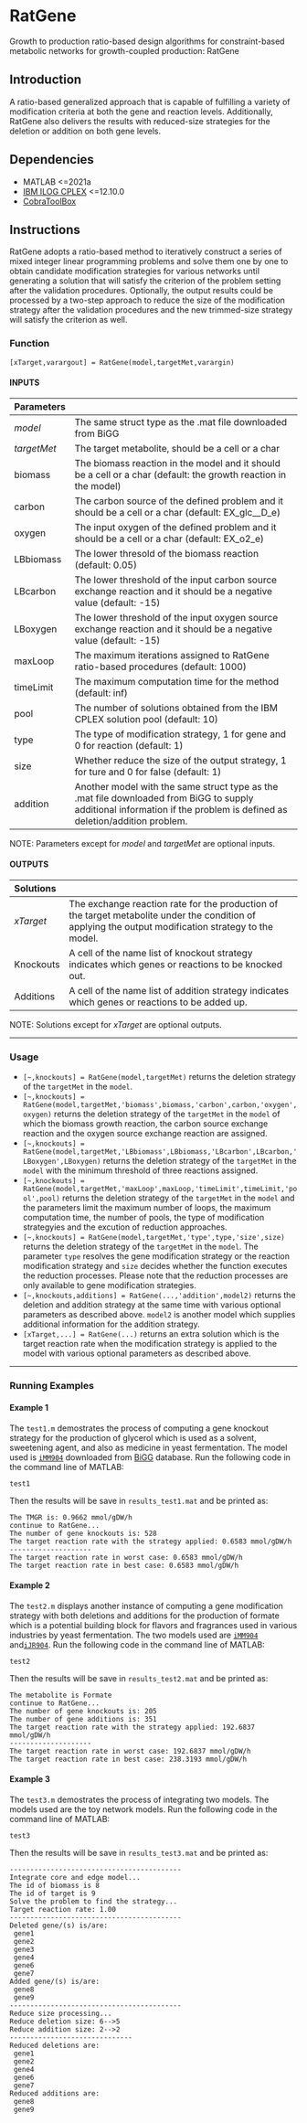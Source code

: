 # RatGene

Growth to production ratio-based design algorithms for constraint-based metabolic networks for growth-coupled production: RatGene


## Introduction

A ratio-based generalized approach that is capable of fulfilling a variety of modification criteria at both the gene and reaction levels. Additionally, RatGene also delivers the results with reduced-size strategies for the deletion or addition on both gene levels.


## Dependencies

+ MATLAB <=2021a
+ [IBM ILOG CPLEX](https://www.ibm.com/docs/en/icos/12.10.0?topic=SSSA5P_12.10.0/ilog.odms.studio.help/Optimization_Studio/topics/COS_home.htm) <=12.10.0
+ [CobraToolBox](https://opencobra.github.io/cobratoolbox/stable/index.html)

## Instructions

RatGene adopts a ratio-based method to iteratively construct a series of mixed integer linear programming problems and solve them one by one to obtain candidate modification strategies for various networks until generating a solution that will satisfy the criterion of the problem setting after the validation procedures. Optionally, the output results could be processed by a two-step approach to reduce the size of the modification strategy after the validation procedures and the new trimmed-size strategy will satisfy the criterion as well.

### Function

```
[xTarget,varargout] = RatGene(model,targetMet,varargin)
```
#### INPUTS
   |Parameters| |
   |:---|:---|
   |*model*|      The same struct type as the .mat file downloaded from BiGG|  
   |*targetMet*|  The target metabolite, should be a cell or a char|  
   |biomass|    The biomass reaction in the model and it should be a cell or a char (default: the growth reaction in the model)|  
   |carbon|     The carbon source of the defined problem and it should be a cell or a char (default: EX_glc__D_e)|  
   |oxygen|     The input oxygen of the defined problem and it should be a cell or a char (default: EX_o2_e)|  
   |LBbiomass|  The lower thresold of the biomass reaction (default: 0.05)|  
   |LBcarbon|   The lower threshold of the input carbon source exchange reaction and it should be a negative value (default: -15)|  
   |LBoxygen|   The lower threshold of the input oxygen source exchange reaction and it should be a negative value (default: -15)|  
   |maxLoop|    The maximum iterations assigned to RatGene ratio-based procedures (default: 1000)|  
   |timeLimit|  The maximum computation time for the method (default: inf)|  
   |pool|       The number of solutions obtained from the IBM CPLEX         solution pool (default: 10)|        
   |type|       The type of modification strategy, 1 for gene and 0 for reaction (default: 1)|   
   |size|       Whether reduce the size of the output strategy, 1 for ture and 0 for false (default: 1)|   
   |addition|   Another model with the same struct type as the .mat file downloaded from BiGG to supply additional information if the problem is defined as deletion/addition problem.| 
 
NOTE: Parameters except for *model* and *targetMet* are optional inputs.    

#### OUTPUTS
   |Solutions| |
   |:---|:---|
   |*xTarget*|   The exchange reaction rate for the production of the target metabolite under the condition of applying the output modification strategy to the model.|  
   |Knockouts|  A cell of the name list of knockout strategy indicates which genes or reactions to be knocked out.|  
   |Additions|  A cell of the name list of addition strategy indicates which genes or reactions to be added up.|
  
NOTE: Solutions except for *xTarget* are optional outputs.
  
***
### Usage
+ `[~,knockouts] = RatGene(model,targetMet)` returns the deletion strategy of the `targetMet` in the `model`.
+ `[~,knockouts] = RatGene(model,targetMet,'biomass',biomass,'carbon',carbon,'oxygen',oxygen)` returns the deletion strategy of the `targetMet` in the `model` of which the biomass growth reaction, the carbon source exchange reaction and the oxygen source exchange reaction are assigned.
+ `[~,knockouts] = RatGene(model,targetMet,'LBbiomass',LBbiomass,'LBcarbon',LBcarbon,'LBoxygen',LBoxygen)` returns the deletion strategy of the `targetMet` in the `model` with the minimum threshold of three reactions assigned.
+ `[~,knockouts] = RatGene(model,targetMet,'maxLoop',maxLoop,'timeLimit',timeLimit,'pool',pool)` returns the deletion strategy of the `targetMet` in the `model` and the parameters limit the maximum number of loops, the maximum computation time, the number of pools, the type of modification strategyies and the excution of reduction approaches.
+ `[~,knockouts] = RatGene(model,targetMet,'type',type,'size',size)` returns the deletion strategy of the `targetMet` in the `model`. The parameter `type` resolves the gene modification strategy or the reaction modification strategy and `size` decides whether the function executes the reduction processes. Please note that the reduction processes are only available to gene modification strategies.
+ `[~,knockouts,additions] = RatGene(...,'addition',model2)` returns the deletion and addition strategy at the same time with various optional parameters as described above. `model2` is another model which supplies additional information for the addition strategy.
+ `[xTarget,...] = RatGene(...)` returns an extra solution which is the target reaction rate when the modification strategy is applied to the model with various optional parameters as described above.


***
### Running Examples
#### Example 1
The `test1.m` demostrates the process of computing a gene knockout strategy for the production of glycerol which is used as a solvent, sweetening agent, and also as medicine in yeast fermentation. The model used is [`iMM904`](http://bigg.ucsd.edu/models/iMM904) downloaded from [BiGG](http://bigg.ucsd.edu/) database. Run the following code in the command line of MATLAB:
```
test1
```
Then the results will be save in `results_test1.mat` and be printed as:
```
The TMGR is: 0.9662 mmol/gDW/h 
continue to RatGene...
The number of gene knockouts is: 528 
The target reaction rate with the strategy applied: 0.6583 mmol/gDW/h 
--------------------
The target reaction rate in worst case: 0.6583 mmol/gDW/h 
The target reaction rate in best case: 0.6583 mmol/gDW/h  
```
#### Example 2
The `test2.m` displays another instance of computing a gene modification strategy with both deletions and additions for the production of formate which is a potential building block for flavors and fragrances used in various industries by yeast fermentation. The two models used are [`iMM904`](http://bigg.ucsd.edu/models/iMM904) and[`iJR904`](http://bigg.ucsd.edu/models/iJR904). Run the following code in the command line of MATLAB:
```
test2
```
Then the results will be save in `results_test2.mat` and be printed as:
```
The metabolite is Formate  
continue to RatGene...
The number of gene knockouts is: 205 
The number of gene additions is: 351 
The target reaction rate with the strategy applied: 192.6837 mmol/gDW/h 
--------------------
The target reaction rate in worst case: 192.6837 mmol/gDW/h 
The target reaction rate in best case: 238.3193 mmol/gDW/h 
```
#### Example 3
The `test3.m` demostrates the process of integrating two models. The models used are the toy network models. Run the following code in the command line of MATLAB:
```
test3
```
Then the results will be save in `results_test3.mat` and be printed as:
```
------------------------------------------
Integrate core and edge model...
The id of biomass is 8 
The id of target is 9 
Solve the problem to find the strategy...
Target reaction rate: 1.00 
------------------------------------------
Deleted gene/(s) is/are: 
 gene1
 gene2
 gene3
 gene4
 gene6
 gene7
Added gene/(s) is/are: 
 gene8
 gene9
------------------------------------------
Reduce size processing...
Reduce deletion size: 6-->5 
Reduce addition size: 2-->2 
------------------------------
Reduced deletions are: 
 gene1
 gene2
 gene4
 gene6
 gene7
Reduced additions are: 
 gene8
 gene9
```